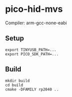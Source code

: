 # pico-hid-mvs

Compiler: arm-gcc-none-eabi

## Setup
```
export TINYUSB_PATH=...
export PICO_SDK_PATH=...
```

## Build
```
mkdir build
cd build
cmake -DFAMILY rp2040 ..
```